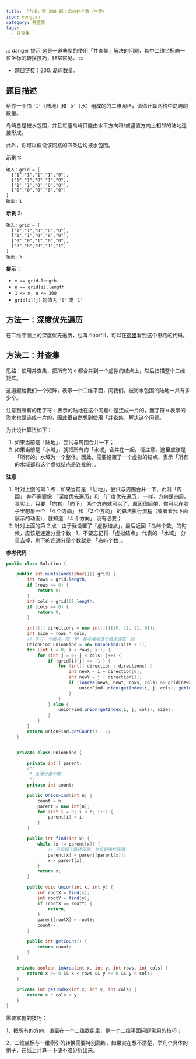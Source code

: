 ```yaml
---
title: 「力扣」第 200 题：岛屿的个数（中等）
icon: yongyan
category: 并查集
tags:
  - 并查集
---
```


::: danger 提示
这是一道典型的使用「并查集」解决的问题，其中二维坐标向一位坐标的转换技巧，非常常见。
:::

- 题目链接：[200. 岛屿数量](https://leetcode-cn.com/problems/number-of-islands/)。

## 题目描述

给你一个由 `'1'`（陆地）和 `'0'`（水）组成的的二维网格，请你计算网格中岛屿的数量。

岛屿总是被水包围，并且每座岛屿只能由水平方向和/或竖直方向上相邻的陆地连接形成。

此外，你可以假设该网格的四条边均被水包围。

**示例 1:**

```
输入：grid = [
  ["1","1","1","1","0"],
  ["1","1","0","1","0"],
  ["1","1","0","0","0"],
  ["0","0","0","0","0"]
]
输出：1
```

**示例 2:**

```
输入：grid = [
  ["1","1","0","0","0"],
  ["1","1","0","0","0"],
  ["0","0","1","0","0"],
  ["0","0","0","1","1"]
]
输出：3
```

**提示：**

- `m == grid.length`
- `n == grid[i].length`
- `1 <= m, n <= 300`
- `grid[i][j]` 的值为 `'0'` 或 `'1'`

## 方法一：深度优先遍历

在二维平面上的深度优先遍历，也叫 floorfill，可以在[这里](https://github.com/liweiwei1419/LeetCode-Solution-Python/blob/master/08-%E9%80%92%E5%BD%92%E5%92%8C%E5%9B%9E%E6%BA%AF%E6%B3%95/0200-%E5%B2%9B%E5%B1%BF%E7%9A%84%E4%B8%AA%E6%95%B0.py)看到这个思路的代码。

## 方法二：并查集

思路：使用并查集，把所有的 `0` 都合并到一个虚拟的结点上，然后扫描整个二维矩阵。

这道题给我们一个矩阵，表示一个二维平面，问我们，被海水包围的陆地一共有多少个。

注意到所有的用字符 `1` 表示的陆地在这个问题中是连成一片的，而字符 `0` 表示的海水也是连成一片的，因此很自然想到使用「并查集」解决这个问题。

为此设计算法如下：

1. 如果当前是「陆地」，尝试与周围合并一下；
2. 如果当前是「水域」，就把所有的「水域」合并在一起。请注意，这里应该是「所有的」水域为一个整体。因此，需要设置了一个虚拟的结点，表示「所有的水域都和这个虚拟结点是连接的」。

**注意**：

1. 针对上面的第 1 点：如果当前是 「陆地」，尝试与周围合并一下，此时「周围」 并不需要像 「深度优先遍历」和 「广度优先遍历」 一样，方向是四周。事实上，只要 「向右」「向下」 两个方向就可以了，原因很简单，你可以在脑子里想象一个 「4 个方向」 和 「2 个方向」 的算法执行流程（或者看我下面展示的动画），就知道 「4 个方向」 没有必要；
2. 针对上面的第 2 点：由于我设置了「虚拟结点」，最后返回「岛屿个数」的时候，应该是连通分量个数 $- 1$，不要忘记将 「虚拟结点」 代表的 「水域」 分量去掉，剩下的连通分量个数就是 「岛屿个数」。

**参考代码**：

```java
public class Solution {

    public int numIslands(char[][] grid) {
        int rows = grid.length;
        if (rows == 0) {
            return 0;
        }
        int cols = grid[0].length;
        if (cols == 0) {
            return 0;
        }

        int[][] directions = new int[][]{{0, 1}, {1, 0}};
        int size = rows * cols;
        // 多开一个结点，把 '0' 都与最后这个结点连在一起
        UnionFind unionFind = new UnionFind(size + 1);
        for (int i = 0; i < rows; i++) {
            for (int j = 0; j < cols; j++) {
                if (grid[i][j] == '1') {
                    for (int[] direction : directions) {
                        int newX = i + direction[0];
                        int newY = j + direction[1];
                        if (inArea(newX, newY, rows, cols) && grid[newX][newY] == '1') {
                            unionFind.union(getIndex(i, j, cols), getIndex(newX, newY, cols));
                        }
                    }
                } else {
                    unionFind.union(getIndex(i, j, cols), size);
                }
            }
        }
        return unionFind.getCount() - 1;
    }


    private class UnionFind {

        private int[] parent;
        /**
         * 连通分量个数
         */
        private int count;

        public UnionFind(int n) {
            count = n;
            parent = new int[n];
            for (int i = 0; i < n; i++) {
                parent[i] = i;
            }
        }

        public int find(int x) {
            while (x != parent[x]) {
                // 只实现了路径压缩，并且是隔代压缩
                parent[x] = parent[parent[x]];
                x = parent[x];
            }
            return x;
        }

        public void union(int x, int y) {
            int rootX = find(x);
            int rootY = find(y);
            if (rootX == rootY) {
                return;
            }
            parent[rootX] = rootY;
            count--;
        }

        public int getCount() {
            return count;
        }
    }

    private boolean inArea(int x, int y, int rows, int cols) {
        return x >= 0 && x < rows && y >= 0 && y < cols;
    }

    private int getIndex(int x, int y, int cols) {
        return x * cols + y;
    }
}
```

需要掌握的技巧：

1、把所有的方向，设置在一个二维数组里，是一个二维平面问题常用的技巧；

2、二维坐标与一维索引的转换需要特别熟练，如果实在想不清楚，举几个具体的例子，在纸上计算一下便不难分析出来。
